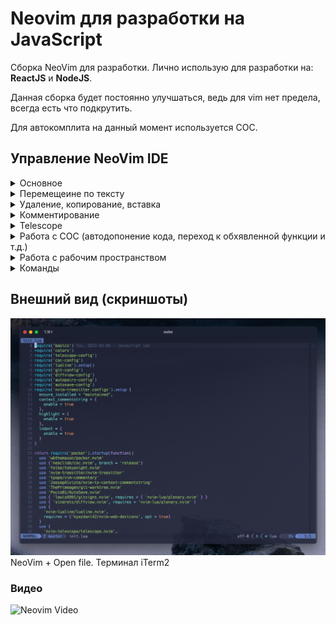# Neovim для разработки на JavaScript

Сборка NeoVim для разработки. Лично использую для разработки на: **ReactJS** и **NodeJS**.

Данная сборка будет постоянно улучшаться, ведь для vim нет предела, всегда есть что подкрутить.

Для автокомплита на данный момент используется COC.

## Управление NeoVim IDE

<details>
<summary>Основное</summary>
**ESC** - выйти в командные режим

**i** - войти в режим набора текста на текущей позиции курсора

**a -** войти в режим набора текста на следующей позиции курсора ****

**A** - войти в режим набора текста в конце текущей строки

**o** - войти в режим набора текста на строке ниже, создав её

**:q!** - выйти из редактора без сохранения

**:wq!** - сохранить изменения и выйти
</details>

<details>
<summary>Перемещеине по тексту</summary>

**h** - влево

**k** - вверх

**l** - вправо

**j** - вниз

**w** - на начало следующего слова

**e** - на конец следующего слова

**b** - на начало предыдущего слова

**0** - в начало строки

**$** - в конец строки

**gg** - начало документа

**G** - конец документа

**5gg** - на строку 5

**/test** - найти вхождение по слову

**n** - перейти к следующему вхождению

**N** - перейти к предыдущему вхождению

**?test** - найти вхождение в документе выше и перейти к нему

**vi’** - выделить текст между кавычками (скобками и так далее)
</details>

<details>
<summary>Удаление, копирование, вставка</summary>

**x** - вырезать символ под курсором или выделенный текст

**dd** - вырезать всю строку

**dw** - вырезать до конца слова от текущей позиции

**diw** - вырезать все слово, не зависимо где находится курсор

**d$** - вырезать до конца строки

**p** - вставить раннее вырезанное справа от курсора

**P** - вставить ранее вырезанное слева от курсора

**u** - отмена предыдущего действия

**CTRL + R** - повтор отмененного действия

**.** - повторить последнее действие еще раз

**5dw** - удалить пять слов

**V** - режим выделения целой строки

**y** - копирование

**p** - вставка после курсором

**P** - вставка перед курсором
</details>

<details>
<summary>Комментирование</summary>

**gcc** - комментирование/разкоментирование строки (плагин vim commentary)

**gc** - комментирование/разкомментаирование выделенного блока
</details>

<details>
<summary>Telescope</summary>

**Ctrl + P** - поиск файла

**Ctrl + F** - поиск по файлам (grep)

**Ctrl + B** - последние открытые файлы (buffers)

**Ctrl + T** - git worktree

**Ctrl + G** - все ветки git 
</details>

<details>
<summary> Работа с COC (автодопонение кода, переход к обхявленной функции и т.д.)</summary>

**gd** - перейти к объявлению 

**K** - показать документацию

**space + rn** - переименование (рефакторинг) 

**space + f** - запуск prettier

**space + l** - запуск eslint

**Ctrl + R** - обновить файл (refrash)

**space + .** - вызвать окно с возможными действиями
</details>

<details>
<summary>Работа с рабочим пространством</summary>

**vs** - вертикальное разделение

**sp** - горизонтальное разделение

**tn** - новый таб

**tk** - следующий таб

**tj** - предудущий таб

**to** - закрытие табов

**Ctrl + n** - открытие справа дерево файлов

**space + t** - открытие терминала
</details>

<details>
<summary>Команды</summary>

**:MarkdownPreview** - запускает браузер с просмотром markdown документа в реальном времени

</details>

## Внешний вид (скриншоты)

![Neovim + Open file](./images/screenshot_code.png)
NeoVim + Open file. Терминал iTerm2 


### Видео

![Neovim Video](./images/neovim.gif)

